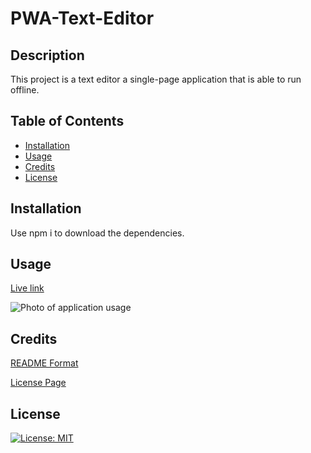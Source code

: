 # PWA-Text-Editor

## Description

This project is a text editor a single-page application that is able to run offline. 

## Table of Contents

- [Installation](#installation)
- [Usage](#usage)
- [Credits](#credits)
- [License](#license)

## Installation

Use npm i to download the dependencies.

## Usage

<a href="">Live link</a> 

![Photo of application usage](.)


## Credits

<a href="https://coding-boot-camp.github.io/full-stack/github/professional-readme-guide">README Format</a> 

<a href="https://gist.github.com/lukas-h/2a5d00690736b4c3a7ba">License Page</a> 



## License

[![License: MIT](https://img.shields.io/badge/License-MIT-yellow.svg)](https://opensource.org/licenses/MIT)